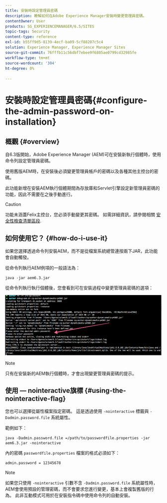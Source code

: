 ```yaml
---
title: 安裝時設定管理員密碼
description: 瞭解如何在Adobe Experience Manager安裝時變更管理員密碼。
contentOwner: User
products: SG_EXPERIENCEMANAGER/6.5/SITES
topic-tags: Security
content-type: reference
exl-id: b55ff9d5-8139-4ecf-ba09-5cf88207c5c4
solution: Experience Manager, Experience Manager Sites
source-git-commit: 76fffb11c56dbf7ebee9f6805ae0799cd32985fe
workflow-type: tm+mt
source-wordcount: '304'
ht-degree: 0%

---
```


# 安裝時設定管理員密碼{#configure-the-admin-password-on-installation}

## 概觀 {#overview}

自6.3版開始，Adobe Experience Manager (AEM)可在安裝新執行個體時，使用命令列設定管理員密碼。

使用舊版AEM時，在安裝後必須變更管理員帳戶的密碼以及各種其他主控台的密碼。

此功能新增在安裝AEM執行個體期間為存放庫和Servlet引擎設定新管理員密碼的功能，因此不需要在之後手動進行。

>[!CAUTION]
>
>功能未涵蓋Felix主控台，您必須手動變更其密碼。 如需詳細資訊，請參閱相關 [安全性檢查清單區段](/help/sites-administering/security-checklist.md#change-default-passwords-for-the-aem-and-osgi-console-admin-accounts).

## 如何使用它？ {#how-do-i-use-it}

如果您選擇透過命令列安裝AEM，而不是從檔案系統總管連按兩下JAR，此功能會自動觸發。

從命令列執行AEM例項的一般語法為：

```shell
java -jar aem6.3.jar
```

從命令列執行執行個體後，您會看到可在安裝過程中變更管理員密碼的選項：

![chlimage_1-116](assets/chlimage_1-116a.png)

>[!NOTE]
>
>只有在安裝新的AEM執行個體時，才會出現變更管理員密碼的提示。

## 使用 — nointeractive旗標 {#using-the-nointeractive-flag}

您也可以選擇從屬性檔案指定密碼。 這是透過使用 `-nointeractive` 標籤與 `-Dadmin.password.file` 系統屬性。

範例如下：

```shell
java -Dadmin.password.file =/path/to/passwordfile.properties -jar aem6.3.jar -nointeractive
```

內的密碼 `passwordfile.properties` 檔案的格式必須如下：

```xml
admin.password = 12345678
```

>[!NOTE]
>
>如果您只使用 `-nointeractive` 引數不含 `-Dadmin.password.file` 系統屬性時，AEM會使用預設的管理密碼，而不會要求您進行變更，基本上會複製舊版的行為。 此非互動模式可用於在安裝指令碼中使用命令列的自動安裝。
